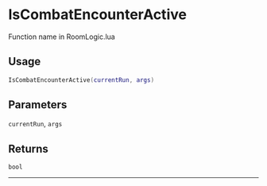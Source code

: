 # IsCombatEncounterActive
Function name in RoomLogic.lua
## Usage
```lua
IsCombatEncounterActive(currentRun, args)
```
## Parameters
`currentRun`, `args`
## Returns
`bool`

---